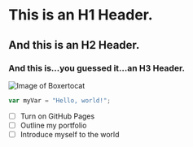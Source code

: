 # This is an H1 Header.
## And this is an H2 Header.
### And this is...you guessed it...an H3 Header.
![Image of Boxertocat](https://octodex.github.com/images/boxertocat_octodex.jpg)
``` javascript
var myVar = "Hello, world!";
```
- [ ] Turn on GitHub Pages
- [ ] Outline my portfolio
- [ ] Introduce myself to the world
